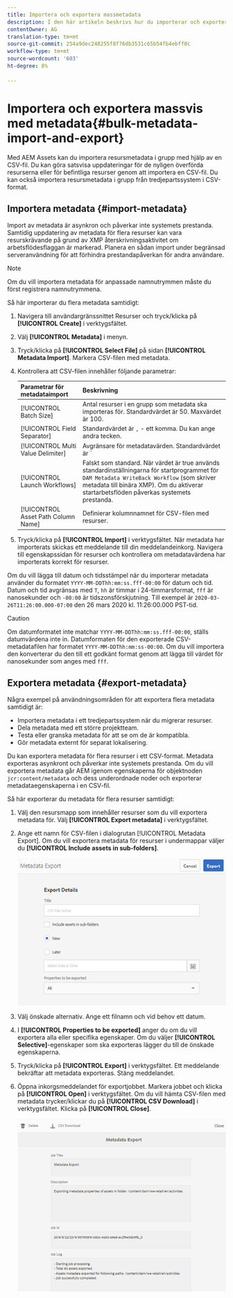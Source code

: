 ```yaml
---
title: Importera och exportera massmetadata
description: I den här artikeln beskrivs hur du importerar och exporterar flera metadata samtidigt.
contentOwner: AG
translation-type: tm+mt
source-git-commit: 254a9dec248255f8f76db3531c65b54fb4ebff0c
workflow-type: tm+mt
source-wordcount: '603'
ht-degree: 8%

---
```



# Importera och exportera massvis med metadata{#bulk-metadata-import-and-export}

Med AEM Assets kan du importera resursmetadata i grupp med hjälp av en CSV-fil. Du kan göra satsvisa uppdateringar för de nyligen överförda resurserna eller för befintliga resurser genom att importera en CSV-fil. Du kan också importera resursmetadata i grupp från tredjepartssystem i CSV-format.

## Importera metadata {#import-metadata}

Import av metadata är asynkron och påverkar inte systemets prestanda. Samtidig uppdatering av metadata för flera resurser kan vara resurskrävande på grund av XMP återskrivningsaktivitet om arbetsflödesflaggan är markerad. Planera en sådan import under begränsad serveranvändning för att förhindra prestandapåverkan för andra användare.

>[!NOTE]
>
>Om du vill importera metadata för anpassade namnutrymmen måste du först registrera namnutrymmena.

Så här importerar du flera metadata samtidigt:

1. Navigera till användargränssnittet Resurser och tryck/klicka på **[!UICONTROL Create]** i verktygsfältet.
1. Välj **[!UICONTROL Metadata]** i menyn.
1. Tryck/klicka på **[!UICONTROL Select File]** på sidan **[!UICONTROL Metadata Import]**.  Markera CSV-filen med metadata.
1. Kontrollera att CSV-filen innehåller följande parametrar:

   | Parametrar för metadataimport | Beskrivning |
   |:---|:---|
   | [!UICONTROL Batch Size] | Antal resurser i en grupp som metadata ska importeras för. Standardvärdet är 50. Maxvärdet är 100. |
   | [!UICONTROL Field Separator] | Standardvärdet är `,` - ett komma. Du kan ange andra tecken. |
   | [!UICONTROL Multi Value Delimiter] | Avgränsare för metadatavärden. Standardvärdet är `|` - en pipe. |
   | [!UICONTROL Launch Workflows] | Falskt som standard. När värdet är true används standardinställningarna för startprogrammet för `DAM Metadata WriteBack Workflow` (som skriver metadata till binära XMP). Om du aktiverar startarbetsflöden påverkas systemets prestanda. |
   | [!UICONTROL Asset Path Column Name] | Definierar kolumnnamnet för CSV-filen med resurser. |

1. Tryck/klicka på **[!UICONTROL Import]** i verktygsfältet. När metadata har importerats skickas ett meddelande till din meddelandeinkorg. Navigera till egenskapssidan för resurser och kontrollera om metadatavärdena har importerats korrekt för resurser.

Om du vill lägga till datum och tidsstämpel när du importerar metadata använder du formatet `YYYY-MM-DDThh:mm:ss.fff-00:00` för datum och tid. Datum och tid avgränsas med `T`, `hh` är timmar i 24-timmarsformat, `fff` är nanosekunder och `-00:00` är tidszonsförskjutning. Till exempel är `2020-03-26T11:26:00.000-07:00` den 26 mars 2020 kl. 11:26:00.000 PST-tid.

>[!CAUTION]
>
>Om datumformatet inte matchar `YYYY-MM-DDThh:mm:ss.fff-00:00`, ställs datumvärdena inte in. Datumformaten för den exporterade CSV-metadatafilen har formatet `YYYY-MM-DDThh:mm:ss-00:00`. Om du vill importera den konverterar du den till ett godkänt format genom att lägga till värdet för nanosekunder som anges med `fff`.

## Exportera metadata {#export-metadata}

Några exempel på användningsområden för att exportera flera metadata samtidigt är:

* Importera metadata i ett tredjepartssystem när du migrerar resurser.
* Dela metadata med ett större projektteam.
* Testa eller granska metadata för att se om de är kompatibla.
* Gör metadata externt för separat lokalisering.

Du kan exportera metadata för flera resurser i ett CSV-format. Metadata exporteras asynkront och påverkar inte systemets prestanda. Om du vill exportera metadata går AEM igenom egenskaperna för objektnoden `jcr:content/metadata` och dess underordnade noder och exporterar metadataegenskaperna i en CSV-fil.

Så här exporterar du metadata för flera resurser samtidigt:

1. Välj den resursmapp som innehåller resurser som du vill exportera metadata för. Välj **[!UICONTROL Export metadata]** i verktygsfältet.

1. Ange ett namn för CSV-filen i dialogrutan [!UICONTROL Metadata Export]. Om du vill exportera metadata för resurser i undermappar väljer du **[!UICONTROL Include assets in sub-folders]**.

   ![export_metadata_page](assets/export_metadata_page.png)

1. Välj önskade alternativ. Ange ett filnamn och vid behov ett datum.
1. I **[!UICONTROL Properties to be exported]** anger du om du vill exportera alla eller specifika egenskaper. Om du väljer **[!UICONTROL Selective]**-egenskaper som ska exporteras lägger du till de önskade egenskaperna.

1. Tryck/klicka på **[!UICONTROL Export]** i verktygsfältet. Ett meddelande bekräftar att metadata exporteras. Stäng meddelandet.

1. Öppna inkorgsmeddelandet för exportjobbet. Markera jobbet och klicka på **[!UICONTROL Open]** i verktygsfältet. Om du vill hämta CSV-filen med metadata trycker/klickar du på **[!UICONTROL CSV Download]** i verktygsfältet. Klicka på **[!UICONTROL Close]**.

   ![csv_download](assets/csv_download.png)
